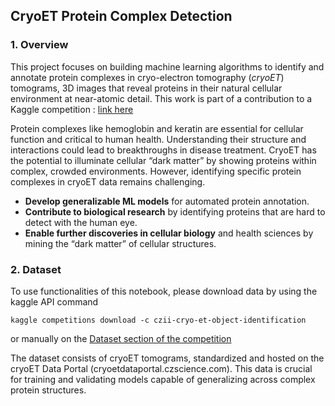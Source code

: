 ## CryoET Protein Complex Detection

### 1. Overview
This project focuses on building machine learning algorithms to identify and annotate protein complexes in cryo-electron tomography (*cryoET*) tomograms, 3D images that reveal proteins in their natural cellular environment at near-atomic detail. This work is part of a contribution to a Kaggle competition : [link here](https://www.kaggle.com/competitions/czii-cryo-et-object-identification/overview)

Protein complexes like hemoglobin and keratin are essential for cellular function and critical to human health. Understanding their structure and interactions could lead to breakthroughs in disease treatment. CryoET has the potential to illuminate cellular “dark matter” by showing proteins within complex, crowded environments. However, identifying specific protein complexes in cryoET data remains challenging.

- **Develop generalizable ML models** for automated protein annotation.
- **Contribute to biological research** by identifying proteins that are hard to detect with the human eye.
- **Enable further discoveries in cellular biology** and health sciences by mining the “dark matter” of cellular structures.

### 2. Dataset

To use functionalities of this notebook, please download data by using the kaggle API command 

```shell
kaggle competitions download -c czii-cryo-et-object-identification
```

or manually on the [Dataset section of the competition](https://www.kaggle.com/competitions/czii-cryo-et-object-identification/data)

The dataset consists of cryoET tomograms, standardized and hosted on the cryoET Data Portal (cryoetdataportal.czscience.com). This data is crucial for training and validating models capable of generalizing across complex protein structures.
